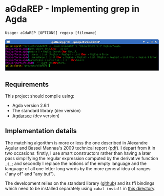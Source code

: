 # aGdaREP - Implementing grep in Agda

    Usage: aGdaREP [OPTIONS] regexp [filename]

![screenshot](screenshot.png)


Requirements
------------

This project should compile using:

* Agda version 2.6.1
* The standard library (dev version)
* [Agdarsec](https://github.com/gallais/agdarsec) (dev version)


Implementation details
----------------------

The matching algorithm is more or less the one described in Alexandre Agular
and Bassel Mannaa's 2009 technical report ([pdf](http://itu.dk/people/basm/report.pdf)).
I depart from it in two occasions: firstly, I use smart constructors rather
than having a later pass simplifying the regular expression computed by the
derivative function `_⟪_`; and secondly I replace the notions of the empty
language and the language of all one letter long words by the more general
idea of ranges ("any of" and "any but").

The development relies on the standard library ([github](https://github.com/agda/agda-stdlib))
and its ffi bindings which need to be installed separately using `cabal install` in [this
directory](https://github.com/agda/agda-stdlib/tree/master/ffi).
